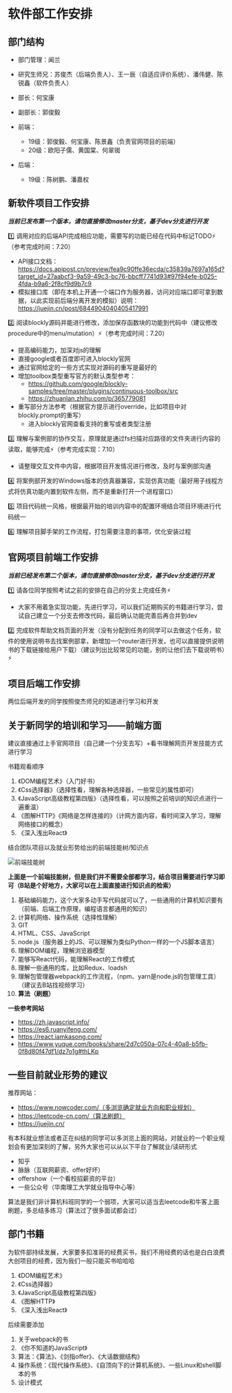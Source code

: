 # 软件部工作安排

## 部门结构

- 部门管理：闻兰
- 研究生师兄：苏俊杰（后端负责人）、王一辰（自适应评价系统）、潘伟健、陈锐鑫（软件负责人）
- 部长：何宝康
- 副部长：郭俊毅
- 前端：
  - 19级：郭俊毅、何宝康、陈景鑫（负责官网项目的前端）
  - 20级：欧阳子儒、黄国棠、何翠铷

- 后端：
  - 19级：陈树鹏、潘嘉权



## 新软件项目工作安排

***当前已发布第一个版本，请勿直接修改master分支，基于dev分支进行开发***

:one: 调用对应的后端API完成相应功能，需要写的功能已经在代码中标记TODO:zap:（参考完成时间：7.20）

- API接口文档：https://docs.apipost.cn/preview/fea9c90ffe36ecda/c35839a7697a165d?target_id=27aabcf3-9a59-49c3-bc76-bbcff7741d93#97f94efe-b025-4fda-b9a6-2f8cf9d9b7c9
- 模拟接口库（即在本机上开通一个端口作为服务器，访问对应端口即可拿到数据，以此实现前后端分离开发的模拟）说明：https://juejin.cn/post/6844904040405417991

:two: 阅读blockly源码并能进行修改，添加保存函数块的功能到代码中（建议修改procedure中的menu/mutation）:zap:（参考完成时间：7.20）

- 提高编码能力，加深对js的理解
- 直接google或者百度即可进入blockly官网
- 通过官网给定的一些方式实现对源码的重写是最好的
- 增加toolbox类型重写官方的默认类型参考：
  - https://github.com/google/blockly-samples/tree/master/plugins/continuous-toolbox/src
  - https://zhuanlan.zhihu.com/p/365779081
- 重写部分方法参考（根据官方提示进行override，比如项目中对blockly.prompt的重写）
  - 进入blockly官网查看支持的重写或者类型注册

:three: 理解与案例部的协作交互，原理就是通过fs扫描对应路径的文件夹进行内容的读取，能够完成:zap:（参考完成实现：7.10）

- 请整理交互文件中内容，根据项目开发情况进行修改，及时与案例部沟通

:four: 将案例部开发的Windows版本的仿真器兼容，实现仿真功能（最好用子线程方式将仿真功能内置到软件左侧，而不是重新打开一个进程窗口）

:five: 项目代码统一风格，根据最开始的培训内容中的配置环境结合项目环境进行代码统一

:six: 理解项目脚手架的工作流程，打包需要注意的事项，优化安装过程



## 官网项目前端工作安排

***当前已经发布第二个版本，请勿直接修改master分支，基于dev分支进行开发***

:one: 请各位同学按照考试之前的安排在自己的分支上完成任务:zap:

- 大家不用着急实现功能，先进行学习，可以我们近期购买的书籍进行学习，尝试自己建立一个分支去修改代码，最后确认功能完善后再合并到dev

:two: 完成软件帮助文档页面的开发（没有分配到任务的同学可以去做这个任务，软件的使用说明书去找案例部拿，新增加一个router进行开发，也可以直接提供说明书的下载链接给用户下载）（建议列出比较常见的功能，别的让他们去下载说明书）:zap:



## 项目后端工作安排

两位后端开发的同学按照俊杰师兄的知道进行学习和开发



## 关于新同学的培训和学习——前端方面

建议直接通过上手官网项目（自己建一个分支去写）+看书理解网页开发技能方式进行学习

书籍观看顺序

1. 《DOM编程艺术》（入门好书）
2. 《Css选择器》（选择性看，理解各种选择器，一些常见的属性即可）
3. 《JavaScript高级教程第四版》（选择性看，可以按照之前培训的知识点进行一遍重温）
4. 《图解HTTP》《网络是怎样连接的》（计网方面内容，看时间深入学习，理解网络接口的概念）
5. 《深入浅出React》

结合团队项目以及就业形势给出的前端技能树/知识点

![前端技能树](前端开发学习路线(知识点)梳理.jpg)

**上面是一个前端技能树，但是我们并不需要全部都学习，结合项目需要进行学习即可（B站是个好地方，大家可以在上面直接进行知识点的检索）**

1. 基础编码能力，这个大家多动手写代码就可以了，一些通用的计算机知识要有（前端、后端工作原理，编程语言都通用的知识）
2. 计算机网络、操作系统（选择性理解）
3. GIT
4. HTML、CSS、JavaScript
5. node.js（服务器上的JS、可以理解为类似Python一样的一个JS脚本语言）
6. 理解DOM编程，理解浏览器模型
7. 能够写React代码，能理解React的工作模式
8. 理解一些通用的库，比如Redux、loadsh
9. 理解包管理器webpack的工作流程，（npm、yarn是node.js的包管理工具）（建议去B站找视频学习）
10. **算法（刷题）**

**一些参考网站**

- https://zh.javascript.info/
- https://es6.ruanyifeng.com/
- https://react.iamkasong.com/
- https://www.yuque.com/books/share/2d7c050a-07c4-40a8-b5fb-0f8d80f47df1/dz7o1g#thLKp



## 一些目前就业形势的建议

推荐网站：

- https://www.nowcoder.com/（多浏览确定就业方向和职业规划）
- https://leetcode-cn.com/（算法刷题）
- https://juejin.cn/

有本科就业想法或者正在纠结的同学可以多浏览上面的网站，对就业的一个职业规划会有更加深刻的了解，另外大家也可以从以下平台了解就业/读研形式

- 知乎
- 脉脉（互联网薪资、offer好坏）
- offershow（一个看校招薪资的平台）
- 一些公众号（华南理工大学就业指导中心等）



算法是我们非计算机科班同学的一个弱项，大家可以适当去leetcode和牛客上面刷题，多总结多练习（算法过了很多面试都会过）



## 部门书籍

为软件部持续发展，大家要多扣准哥的经费买书，我们不用经费的话也是白白浪费大创项目的经费，因为我们一般只能买书哈哈哈

1. 《DOM编程艺术》
2. 《Css选择器》
3. 《JavaScript高级教程第四版》
4. 《图解HTTP》
5. 《深入浅出React》

后续需要添加

1. 关于webpack的书
2. 《你不知道的JavaScript》
3. 算法：《算法》、《剑指offer》、《大话数据结构》
4. 操作系统：《现代操作系统》、《自顶向下的计算机系统》、一些Linux和shell脚本的书
5. 设计模式

